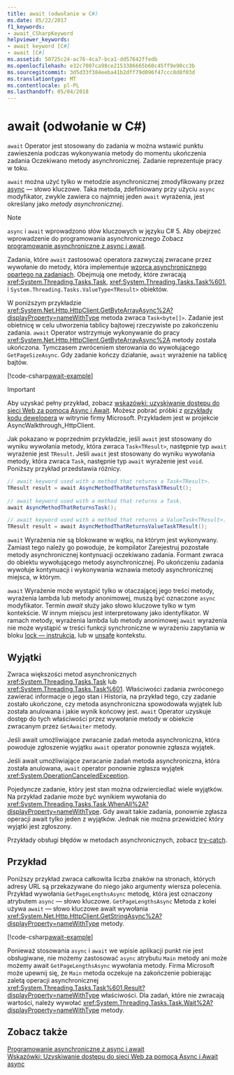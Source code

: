 ```yaml
---
title: await (odwołanie w C#)
ms.date: 05/22/2017
f1_keywords:
- await_CSharpKeyword
helpviewer_keywords:
- await keyword [C#]
- await [C#]
ms.assetid: 50725c24-ac76-4ca7-bca1-dd57642ffedb
ms.openlocfilehash: e32c7007ca98ce2153386665b60c45ff9e90cc3b
ms.sourcegitcommit: 3d5d33f384eeba41b2dff79d096f47ccc8d8f03d
ms.translationtype: MT
ms.contentlocale: pl-PL
ms.lasthandoff: 05/04/2018
---
```

# <a name="await-c-reference"></a>await (odwołanie w C#)
`await` Operator jest stosowany do zadania w można wstawić punktu zawieszenia podczas wykonywania metody do momentu ukończenia zadania Oczekiwano metody asynchronicznej. Zadanie reprezentuje pracy w toku.  
  
`await` można użyć tylko w metodzie asynchronicznej zmodyfikowany przez [async](../../../csharp/language-reference/keywords/async.md) — słowo kluczowe. Taka metoda, zdefiniowany przy użyciu `async` modyfikator, zwykle zawiera co najmniej jeden `await` wyrażenia, jest określany jako *metody asynchronicznej*.  
  
> [!NOTE]
>  `async` i `await` wprowadzono słów kluczowych w języku C# 5. Aby obejrzeć wprowadzenie do programowania asynchronicznego Zobacz [programowanie asynchroniczne z async i await](../../../csharp/programming-guide/concepts/async/index.md).  
  
Zadania, które `await` zastosować operatora zazwyczaj zwracane przez wywołanie do metody, która implementuje [wzorca asynchronicznego opartego na zadaniach](../../../standard/asynchronous-programming-patterns/task-based-asynchronous-pattern-tap.md). Obejmują one metody, które zwracają <xref:System.Threading.Tasks.Task>, <xref:System.Threading.Tasks.Task%601>, i `System.Threading.Tasks.ValueType<TResult>` obiektów.  

  
 W poniższym przykładzie <xref:System.Net.Http.HttpClient.GetByteArrayAsync%2A?displayProperty=nameWithType> metoda zwraca `Task<byte[]>`. Zadanie jest obietnicę w celu utworzenia tablicy bajtowej rzeczywiste po zakończeniu zadania. `await` Operator wstrzymuje wykonywanie do pracy <xref:System.Net.Http.HttpClient.GetByteArrayAsync%2A> metody została ukończona. Tymczasem zwróceniem sterowania do wywołującego `GetPageSizeAsync`. Gdy zadanie kończy działanie, `await` wyrażenie na tablicę bajtów.  

[!code-csharp[await-example](../../../../samples/snippets/csharp/language-reference/keywords/await/await1.cs)]  

> [!IMPORTANT]
>  Aby uzyskać pełny przykład, zobacz [wskazówki: uzyskiwanie dostępu do sieci Web za pomocą Async i Await](../../../csharp/programming-guide/concepts/async/walkthrough-accessing-the-web-by-using-async-and-await.md). Możesz pobrać próbki z [przykłady kodu dewelopera](https://code.msdn.microsoft.com/Async-Sample-Accessing-the-9c10497f) w witrynie firmy Microsoft. Przykładem jest w projekcie AsyncWalkthrough_HttpClient.  
  
Jak pokazano w poprzednim przykładzie, jeśli `await` jest stosowany do wyniku wywołania metody, która zwraca `Task<TResult>`, następnie typ `await` wyrażenie jest `TResult`. Jeśli `await` jest stosowany do wyniku wywołania metody, która zwraca `Task`, następnie typ `await` wyrażenie jest `void`. Poniższy przykład przedstawia różnicy.  
  
```csharp  
// await keyword used with a method that returns a Task<TResult>.  
TResult result = await AsyncMethodThatReturnsTaskTResult();  
  
// await keyword used with a method that returns a Task.  
await AsyncMethodThatReturnsTask();  

// await keyword used with a method that returns a ValueTask<TResult>.
TResult result = await AsyncMethodThatReturnsValueTaskTResult();
```  
  
`await` Wyrażenia nie są blokowane w wątku, na którym jest wykonywany. Zamiast tego należy go powoduje, że kompilator Zarejestruj pozostałe metody asynchronicznej kontynuacji oczekiwano zadania. Formant zwraca do obiektu wywołującego metody asynchronicznej. Po ukończeniu zadania wywołuje kontynuacji i wykonywania wznawia metody asynchronicznej miejsca, w którym.  
  
`await` Wyrażenie może wystąpić tylko w otaczającej jego treści metody, wyrażenia lambda lub metody anonimowej, muszą być oznaczone `async` modyfikator. Termin *await* służy jako słowo kluczowe tylko w tym kontekście. W innym miejscu jest interpretowany jako identyfikator. W ramach metody, wyrażenia lambda lub metody anonimowej `await` wyrażenia nie może wystąpić w treści funkcji synchroniczne w wyrażeniu zapytania w bloku [lock — instrukcja](../../../csharp/language-reference/keywords/lock-statement.md), lub w [unsafe](../../../csharp/language-reference/keywords/unsafe.md) kontekstu.  
  
## <a name="exceptions"></a>Wyjątki  
Zwraca większości metod asynchronicznych <xref:System.Threading.Tasks.Task> lub <xref:System.Threading.Tasks.Task%601>. Właściwości zadania zwróconego zawierać informacje o jego stan i Historia, na przykład tego, czy zadanie zostało ukończone, czy metoda asynchroniczna spowodowała wyjątek lub została anulowana i jakie wynik końcowy jest. `await` Operator uzyskuje dostęp do tych właściwości przez wywołanie metody w obiekcie zwracanym przez `GetAwaiter` metody.  
  
Jeśli await umożliwiające zwracanie zadań metoda asynchroniczna, która powoduje zgłoszenie wyjątku `await` operator ponownie zgłasza wyjątek.  
  
Jeśli await umożliwiające zwracanie zadań metoda asynchroniczna, która została anulowana, `await` operator ponownie zgłasza wyjątek <xref:System.OperationCanceledException>.  
  
Pojedyncze zadanie, który jest stan można odzwierciedlać wiele wyjątków. Na przykład zadanie może być wynikiem wywołania do <xref:System.Threading.Tasks.Task.WhenAll%2A?displayProperty=nameWithType>. Gdy await takie zadania, ponownie zgłasza operacji await tylko jeden z wyjątków. Jednak nie można przewidzieć który wyjątki jest zgłoszony.  
  
Przykłady obsługi błędów w metodach asynchronicznych, zobacz [try-catch](../../../csharp/language-reference/keywords/try-catch.md).  
  
## <a name="example"></a>Przykład  
Poniższy przykład zwraca całkowita liczba znaków na stronach, których adresy URL są przekazywane do niego jako argumenty wiersza polecenia. Przykład wywołania `GetPageLengthsAsync` metodę, która jest oznaczony atrybutem `async` — słowo kluczowe. `GetPageLengthsAsync` Metoda z kolei używa `await` — słowo kluczowe await wywołania <xref:System.Net.Http.HttpClient.GetStringAsync%2A?displayProperty=nameWithType> metody.  

[!code-csharp[await-example](../../../../samples/snippets/csharp/language-reference/keywords/await/await2.cs)]  

Ponieważ stosowania `async` i `await` we wpisie aplikacji punkt nie jest obsługiwane, nie możemy zastosować `async` atrybutu `Main` metody ani może możemy await `GetPageLengthsAsync` wywołania metody. Firma Microsoft może upewnij się, że `Main` metoda oczekuje na zakończenie pobierając zaletą operacji asynchronicznej <xref:System.Threading.Tasks.Task%601.Result?displayProperty=nameWithType> właściwości. Dla zadań, które nie zwracają wartości, należy wywołać <xref:System.Threading.Tasks.Task.Wait%2A?displayProperty=nameWithType> metody. 

## <a name="see-also"></a>Zobacz także  
[Programowanie asynchroniczne z async i await](../../../csharp/programming-guide/concepts/async/index.md)   
[Wskazówki: Uzyskiwanie dostępu do sieci Web za pomocą Async i Await](../../../csharp/programming-guide/concepts/async/walkthrough-accessing-the-web-by-using-async-and-await.md)   
[async](../../../csharp/language-reference/keywords/async.md)
